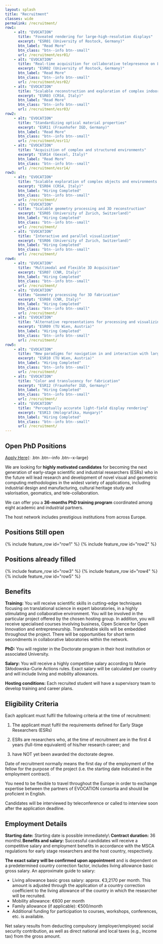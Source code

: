 ```yaml
---
layout: splash
title: "Recruitment"
classes: wide
permalink: /recruitment/
row1:
    - alt: "EVOCATION"
      title: "Foveated rendering for large-high-resolution displays"
      excerpt: "ESR01 (University of Rostock, Germany)"
      btn_label: "Read More"
      btn_class: "btn--info btn--small"
      url: /recruitment/esr01/
    - alt: "EVOCATION"
      title: "Real-time acquisition for collaborative telepresence on LHDs"
      excerpt: "ESR02 (University of Rostock, Germany)"
      btn_label: "Read More"
      btn_class: "btn--info btn--small"
      url: /recruitment/esr02/
    - alt: "EVOCATION"
      title: "Scalable reconstruction and exploration of complex indoor environments"
      excerpt: "ESR03 (CRS4, Italy)"
      btn_label: "Read More"
      btn_class: "btn--info btn--small"
      url: /recruitment/esr03/
row2:    
    - alt: "EVOCATION"
      title: "Standardizing optical material properties"
      excerpt: "ESR11 (Fraunhofer IGD, Germany)"
      btn_label: "Read More"
      btn_class: "btn--info btn--small"
      url: /recruitment/esr11/
    - alt: "EVOCATION"
      title: "Acquisition of complex and structured environments"
      excerpt: "ESR14 (Gexcel, Italy)"
      btn_label: "Read More"
      btn_class: "btn--info btn--small"
      url: /recruitment/esr14/
row3:
    - alt: "EVOCATION"
      title: "Scalable exploration of complex objects and environments beyond plain visual replication"
      excerpt: "ESR04 (CRS4, Italy)"
      btn_label: "Hiring Completed"
      btn_class: "btn--info btn--small"
      url: /recruitment/
    - alt: "EVOCATION"
      title: "Scalable geometry processing and 3D reconstruction"
      excerpt: "ESR05 (University of Zurich, Switzerland)"
      btn_label: "Hiring Completed"
      btn_class: "btn--info btn--small"
      url: /recruitment/
    - alt: "EVOCATION"
      title: "Interactive and parallel visualization"
      excerpt: "ESR06 (University of Zurich, Switzerland)"
      btn_label: "Hiring Completed"
      btn_class: "btn--info btn--small"
      url: /recruitment/
row4:
    - alt: "EVOCATION"
      title: "Multimodal and Flexible 3D Acquisition"
      excerpt: "ESR07 (CNR, Italy)"
      btn_label: "Hiring Completed"
      btn_class: "btn--info btn--small"
      url: /recruitment/
    - alt: "EVOCATION"
      title: "Geometry processing for 3D fabrication"
      excerpt: "ESR08 (CNR, Italy)"
      btn_label: "Hiring Completed"
      btn_class: "btn--info btn--small"
      url: /recruitment/
    - alt: "EVOCATION"
      title: "Alternative representations for processing and visualizing large captured data sets"
      excerpt: "ESR09 (TU Wien, Austria)"
      btn_label: "Hiring Completed"
      btn_class: "btn--info btn--small"
      url: /recruitment/     
row5:
    - alt: "EVOCATION"
      title: "New paradigms for navigation in and interaction with large captured data sets"
      excerpt: "ESR10 (TU Wien, Austria)"
      btn_label: "Hiring Completed"
      btn_class: "btn--info btn--small"
      url: /recruitment/
    - alt: "EVOCATION"
      title: "Color and translucency for fabrication"
      excerpt: "ESR12 (Fraunhofer IGD, Germany)"
      btn_label: "Hiring Completed"
      btn_class: "btn--info btn--small"
      url: /recruitment/
    - alt: "EVOCATION"
      title: "Perceptually accurate light-field display rendering"
      excerpt: "ESR13 (Holografika, Hungary)"
      btn_label: "Hiring Completed"
      btn_class: "btn--info btn--small"
      url: /recruitment/
---
```

## Open PhD Positions

[Apply Here](/recruitment/apply/){: .btn .btn--info .btn--x-large}

We are looking for **highly motivated candidates** for becoming the next generation of early-stage scientific and industrial researchers (ESRs) who in the future will lead research and development of novel visual and geometric computing methodologies in the widest variety of applications, including industrial design and manufacturing, cultural heritage study and valorisation, geomatics, and tele-collaboration.

We can offer you a **36-months PhD training program** coordinated among eight academic and industrial partners.

The host network includes prestigious institutions from across Europe.

## Positions Still open

{% include feature_row id="row1" %}
{% include feature_row id="row2" %}

## Positions already filled

{% include feature_row id="row3" %}
{% include feature_row id="row4" %}
{% include feature_row id="row5" %}



## Benefits

**Training:** You will receive scientific skills in cutting-edge techniques focusing on translational science in expert laboratories, in a highly stimulating and collaborative environment. You will be involved in the particular project offered by the chosen hosting group. In addition, you will receive specialised courses involving business, Open Science for Open Innovation and entrepreneurship.  Transferable skills will be embedded throughout the project. There will be opportunities for short term secondments in collaborative laboratories within the network.

**PhD:** You will register in the Doctorate program in their host institution or associated University.

**Salary:** You will receive a highly competitive salary according to Marie Skłodowska-Curie Actions rules. Exact salary will be calculated per country and will include living and mobility allowances.

**Hosting conditions:** Each recruited student will have a supervisory team to develop training and career plans.

## Eligibility Criteria

Each applicant must fulfil the following criteria at the time of recruitment:

1. The applicant must fulfil the requirements defined for Early Stage Researchers (ESRs)

2. ESRs are researchers who, at the time of recruitment are in the first 4 years (full-time equivalent) of his/her research career; and

3. have NOT yet been awarded the doctorate degree.

Date of recruitment normally means the first day of the employment of the fellow for the purpose of the project  (i.e. the starting date indicated in the employment contract).

You need to be flexible to travel throughout the Europe in order to exchange expertise between the partners of EVOCATION consortia and should be proficient in English.

Candidates will be interviewed by teleconference or called to interview soon after the application deadline.

## Employment Details

**Starting date:** Starting date is possible immediately\\
**Contract duration:** 36 months\\
**Benefits and salary:** Successful candidates will receive a competitive salary and employment benefits in accordance with the MSCA regulations for early stage researchers and the host country, respectively.

**The exact salary will be confirmed upon appointment** and is dependent on a predetermined country correction factor, includes living allowance basic gross salary. An approximate guide to salary:

* Living allowance basic gross salary: approx. €3,2170 per month. This amount is adjusted through the application of a country correction coefficient to the living allowance of the country in which the researcher will be recruited.
* Mobility allowance: €600 per month
* Family allowance (if applicable): €500/month
* Additional funding for participation to courses, workshops, conferences, etc. is available.

Net salary results from deducting compulsory (employer/employee) social security contribution, as well as direct national and local taxes (e.g., income tax) from the gross amount.

<!-- You can find more details on the regulations in the [H2020 MSCA-ITN Guide for Applicants](/assets/documents/h2020-guide-appl-msca-itn_en.pdf). -->
